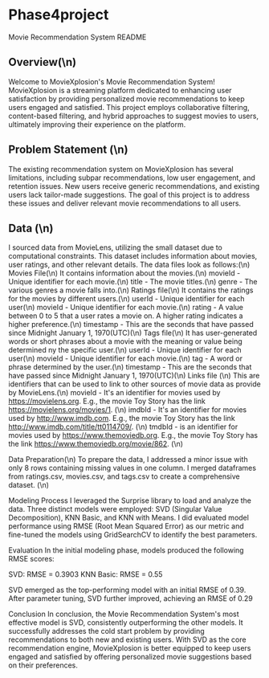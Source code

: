 # Phase4project
Movie Recommendation System README
## Overview(\n)
Welcome to MovieXplosion's Movie Recommendation System! MovieXplosion is a streaming platform dedicated to enhancing user satisfaction by providing personalized movie recommendations to keep users engaged and satisfied. This project employs collaborative filtering, content-based filtering, and hybrid approaches to suggest movies to users, ultimately improving their experience on the platform.

## Problem Statement (\n)
The existing recommendation system on MovieXplosion has several limitations, including subpar recommendations, low user engagement, and retention issues. New users receive generic recommendations, and existing users lack tailor-made suggestions. The goal of this project is to address these issues and deliver relevant movie recommendations to all users.

## Data (\n)
I sourced data from MovieLens, utilizing the small dataset due to computational constraints. This dataset includes information about movies, user ratings, and other relevant details.
The data files look as follows:(\n)
Movies File(\n)
It contains information about the movies.(\n)
movieId - Unique identifier for each movie.(\n)
title - The movie titles.(\n)
genre - The various genres a movie falls into.(\n)
Ratings file(\n)
It contains the ratings for the movies by different users.(\n)
userId - Unique identifier for each user(\n)
movieId - Unique identifier for each movie.(\n)
rating - A value between 0 to 5 that a user rates a movie on. A higher rating indicates a higher preference.(\n)
timestamp - This are the seconds that have passed since Midnight January 1, 1970(UTC)(\n)
Tags file(\n)
It has user-generated words or short phrases about a movie with the meaning or value being determined ny the specific user.(\n)
userId - Unique identifier for each user(\n)
movieId - Unique identifier for each movie.(\n)
tag - A word or phrase determined by the user.(\n)
timestamp - This are the seconds that have passed since Midnight January 1, 1970(UTC)(\n)
Links file (\n)
This are identifiers that can be used to link to other sources of movie data as provide by MovieLens.(\n)
movieId - It's an identifier for movies used by https://movielens.org. E.g., the movie Toy Story has the link https://movielens.org/movies/1. (\n)
imdbId - It's an identifier for movies used by http://www.imdb.com. E.g., the movie Toy Story has the link http://www.imdb.com/title/tt0114709/. (\n)
tmdbId - is an identifier for movies used by https://www.themoviedb.org. E.g., the movie Toy Story has the link https://www.themoviedb.org/movie/862. (\n)

Data Preparation(\n)
To prepare the data, I addressed a minor issue with only 8 rows containing missing values in one column. I merged dataframes from ratings.csv, movies.csv, and tags.csv to create a comprehensive dataset. (\n)

Modeling Process
I leveraged the Surprise library to load and analyze the data. Three distinct models were employed: SVD (Singular Value Decomposition), KNN Basic, and KNN with Means. I did evaluated model performance using RMSE (Root Mean Squared Error) as our metric and fine-tuned the models using GridSearchCV to identify the best parameters.

Evaluation
In the initial modeling phase, models produced the following RMSE scores:

SVD: RMSE = 0.3903
KNN Basic: RMSE = 0.55

SVD emerged as the top-performing model with an initial RMSE of 0.39. After parameter tuning, SVD further improved, achieving an RMSE of 0.29

Conclusion
In conclusion, the Movie Recommendation System's most effective model is SVD, consistently outperforming the other models. It successfully addresses the cold start problem by providing recommendations to both new and existing users. With SVD as the core recommendation engine, MovieXplosion is better equipped to keep users engaged and satisfied by offering personalized movie suggestions based on their preferences.
